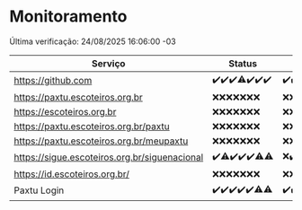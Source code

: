 # Monitoramento

Última verificação: 24/08/2025 16:06:00 -03

|Serviço|Status|Últimas 24h|
|---|---|---|
|https://github.com|<span title="2025-08-17: OK=23">✔️</span><span title="2025-08-18: OK=23">✔️</span><span title="2025-08-19: OK=23">✔️</span><span title="2025-08-20: OK=22, Falhas=1">⚠️</span><span title="2025-08-21: OK=23">✔️</span><span title="2025-08-22: OK=23">✔️</span><span title="2025-08-23: OK=18">✔️</span>|<span title="23/08/2025 16:06:00 -03 : 200">✔️</span><span title="23/08/2025 17:09:00 -03 : 200">✔️</span><span title="23/08/2025 18:07:00 -03 : 200">✔️</span><span title="23/08/2025 19:07:00 -03 : 200">✔️</span><span title="23/08/2025 20:08:00 -03 : 200">✔️</span><span title="23/08/2025 21:52:00 -03 : 200">✔️</span><span title="23/08/2025 23:43:00 -03 : 200">✔️</span><span title="24/08/2025 00:41:00 -03 : 200">✔️</span><span title="24/08/2025 01:16:00 -03 : 200">✔️</span><span title="24/08/2025 02:09:00 -03 : 200">✔️</span><span title="24/08/2025 03:13:00 -03 : 200">✔️</span><span title="24/08/2025 04:08:00 -03 : 200">✔️</span><span title="24/08/2025 05:11:00 -03 : 200">✔️</span><span title="24/08/2025 06:08:00 -03 : 200">✔️</span><span title="24/08/2025 07:09:00 -03 : 200">✔️</span><span title="24/08/2025 08:07:00 -03 : 200">✔️</span><span title="24/08/2025 09:16:00 -03 : 200">✔️</span><span title="24/08/2025 10:17:00 -03 : 200">✔️</span><span title="24/08/2025 11:07:00 -03 : 200">✔️</span><span title="24/08/2025 12:08:00 -03 : 200">✔️</span><span title="24/08/2025 13:10:00 -03 : 200">✔️</span><span title="24/08/2025 14:07:00 -03 : 200">✔️</span><span title="24/08/2025 15:11:00 -03 : 200">✔️</span><span title="24/08/2025 16:06:00 -03 : 200">✔️</span>|
|https://paxtu.escoteiros.org.br|<span title="2025-08-17: Falhas=23">❌</span><span title="2025-08-18: Falhas=23">❌</span><span title="2025-08-19: Falhas=23">❌</span><span title="2025-08-20: Falhas=23">❌</span><span title="2025-08-21: Falhas=23">❌</span><span title="2025-08-22: Falhas=23">❌</span><span title="2025-08-23: Falhas=18">❌</span>|<span title="23/08/2025 16:06:00 -03 : 403">❌</span><span title="23/08/2025 17:09:00 -03 : 403">❌</span><span title="23/08/2025 18:07:00 -03 : 403">❌</span><span title="23/08/2025 19:07:00 -03 : 403">❌</span><span title="23/08/2025 20:08:00 -03 : 403">❌</span><span title="23/08/2025 21:52:00 -03 : 403">❌</span><span title="23/08/2025 23:43:00 -03 : 403">❌</span><span title="24/08/2025 00:41:00 -03 : 403">❌</span><span title="24/08/2025 01:16:00 -03 : 403">❌</span><span title="24/08/2025 02:09:00 -03 : 403">❌</span><span title="24/08/2025 03:13:00 -03 : 403">❌</span><span title="24/08/2025 04:08:00 -03 : 403">❌</span><span title="24/08/2025 05:11:00 -03 : 403">❌</span><span title="24/08/2025 06:08:00 -03 : 403">❌</span><span title="24/08/2025 07:09:00 -03 : 403">❌</span><span title="24/08/2025 08:07:00 -03 : 403">❌</span><span title="24/08/2025 09:16:00 -03 : 403">❌</span><span title="24/08/2025 10:17:00 -03 : 403">❌</span><span title="24/08/2025 11:07:00 -03 : 403">❌</span><span title="24/08/2025 12:08:00 -03 : 403">❌</span><span title="24/08/2025 13:10:00 -03 : 403">❌</span><span title="24/08/2025 14:07:00 -03 : 403">❌</span><span title="24/08/2025 15:11:00 -03 : 403">❌</span><span title="24/08/2025 16:06:00 -03 : 403">❌</span>|
|https://escoteiros.org.br|<span title="2025-08-17: Falhas=23">❌</span><span title="2025-08-18: Falhas=23">❌</span><span title="2025-08-19: Falhas=23">❌</span><span title="2025-08-20: Falhas=23">❌</span><span title="2025-08-21: Falhas=23">❌</span><span title="2025-08-22: Falhas=23">❌</span><span title="2025-08-23: Falhas=18">❌</span>|<span title="23/08/2025 16:06:00 -03 : 403">❌</span><span title="23/08/2025 17:09:00 -03 : 403">❌</span><span title="23/08/2025 18:07:00 -03 : 403">❌</span><span title="23/08/2025 19:07:00 -03 : 403">❌</span><span title="23/08/2025 20:08:00 -03 : 403">❌</span><span title="23/08/2025 21:52:00 -03 : 403">❌</span><span title="23/08/2025 23:43:00 -03 : 403">❌</span><span title="24/08/2025 00:41:00 -03 : 403">❌</span><span title="24/08/2025 01:16:00 -03 : 403">❌</span><span title="24/08/2025 02:09:00 -03 : 403">❌</span><span title="24/08/2025 03:13:00 -03 : 403">❌</span><span title="24/08/2025 04:08:00 -03 : 403">❌</span><span title="24/08/2025 05:11:00 -03 : 403">❌</span><span title="24/08/2025 06:08:00 -03 : 403">❌</span><span title="24/08/2025 07:09:00 -03 : 403">❌</span><span title="24/08/2025 08:07:00 -03 : 403">❌</span><span title="24/08/2025 09:16:00 -03 : 403">❌</span><span title="24/08/2025 10:17:00 -03 : 403">❌</span><span title="24/08/2025 11:07:00 -03 : 403">❌</span><span title="24/08/2025 12:08:00 -03 : 403">❌</span><span title="24/08/2025 13:10:00 -03 : 403">❌</span><span title="24/08/2025 14:07:00 -03 : 403">❌</span><span title="24/08/2025 15:11:00 -03 : 403">❌</span><span title="24/08/2025 16:06:00 -03 : 403">❌</span>|
|https://paxtu.escoteiros.org.br/paxtu|<span title="2025-08-17: Falhas=23">❌</span><span title="2025-08-18: Falhas=23">❌</span><span title="2025-08-19: Falhas=23">❌</span><span title="2025-08-20: Falhas=23">❌</span><span title="2025-08-21: Falhas=23">❌</span><span title="2025-08-22: Falhas=23">❌</span><span title="2025-08-23: Falhas=18">❌</span>|<span title="23/08/2025 16:06:00 -03 : 403">❌</span><span title="23/08/2025 17:09:00 -03 : 403">❌</span><span title="23/08/2025 18:07:00 -03 : 403">❌</span><span title="23/08/2025 19:07:00 -03 : 403">❌</span><span title="23/08/2025 20:08:00 -03 : 403">❌</span><span title="23/08/2025 21:52:00 -03 : 403">❌</span><span title="23/08/2025 23:43:00 -03 : 403">❌</span><span title="24/08/2025 00:41:00 -03 : 403">❌</span><span title="24/08/2025 01:16:00 -03 : 403">❌</span><span title="24/08/2025 02:09:00 -03 : 403">❌</span><span title="24/08/2025 03:13:00 -03 : 403">❌</span><span title="24/08/2025 04:08:00 -03 : 403">❌</span><span title="24/08/2025 05:11:00 -03 : 403">❌</span><span title="24/08/2025 06:08:00 -03 : 403">❌</span><span title="24/08/2025 07:09:00 -03 : 403">❌</span><span title="24/08/2025 08:07:00 -03 : 403">❌</span><span title="24/08/2025 09:16:00 -03 : 403">❌</span><span title="24/08/2025 10:17:00 -03 : 403">❌</span><span title="24/08/2025 11:07:00 -03 : 403">❌</span><span title="24/08/2025 12:08:00 -03 : 403">❌</span><span title="24/08/2025 13:10:00 -03 : 403">❌</span><span title="24/08/2025 14:07:00 -03 : 403">❌</span><span title="24/08/2025 15:11:00 -03 : 403">❌</span><span title="24/08/2025 16:06:00 -03 : 403">❌</span>|
|https://paxtu.escoteiros.org.br/meupaxtu|<span title="2025-08-17: Falhas=23">❌</span><span title="2025-08-18: Falhas=23">❌</span><span title="2025-08-19: Falhas=23">❌</span><span title="2025-08-20: Falhas=23">❌</span><span title="2025-08-21: Falhas=23">❌</span><span title="2025-08-22: Falhas=23">❌</span><span title="2025-08-23: Falhas=18">❌</span>|<span title="23/08/2025 16:06:00 -03 : 403">❌</span><span title="23/08/2025 17:09:00 -03 : 403">❌</span><span title="23/08/2025 18:07:00 -03 : 403">❌</span><span title="23/08/2025 19:07:00 -03 : 403">❌</span><span title="23/08/2025 20:08:00 -03 : 403">❌</span><span title="23/08/2025 21:52:00 -03 : 403">❌</span><span title="23/08/2025 23:43:00 -03 : 403">❌</span><span title="24/08/2025 00:41:00 -03 : 403">❌</span><span title="24/08/2025 01:16:00 -03 : 403">❌</span><span title="24/08/2025 02:09:00 -03 : 403">❌</span><span title="24/08/2025 03:13:00 -03 : 403">❌</span><span title="24/08/2025 04:08:00 -03 : 403">❌</span><span title="24/08/2025 05:11:00 -03 : 403">❌</span><span title="24/08/2025 06:08:00 -03 : 403">❌</span><span title="24/08/2025 07:09:00 -03 : 403">❌</span><span title="24/08/2025 08:07:00 -03 : 403">❌</span><span title="24/08/2025 09:16:00 -03 : 403">❌</span><span title="24/08/2025 10:17:00 -03 : 403">❌</span><span title="24/08/2025 11:07:00 -03 : 403">❌</span><span title="24/08/2025 12:08:00 -03 : 403">❌</span><span title="24/08/2025 13:10:00 -03 : 403">❌</span><span title="24/08/2025 14:07:00 -03 : 403">❌</span><span title="24/08/2025 15:11:00 -03 : 403">❌</span><span title="24/08/2025 16:06:00 -03 : 403">❌</span>|
|https://sigue.escoteiros.org.br/siguenacional|<span title="2025-08-17: OK=23">✔️</span><span title="2025-08-18: OK=22, Falhas=1">⚠️</span><span title="2025-08-19: OK=23">✔️</span><span title="2025-08-20: OK=23">✔️</span><span title="2025-08-21: OK=23">✔️</span><span title="2025-08-22: OK=22, Falhas=1">⚠️</span><span title="2025-08-23: OK=17, Falhas=1">⚠️</span>|<span title="23/08/2025 16:06:00 -03 : 0">❌</span><span title="23/08/2025 17:09:00 -03 : 200">✔️</span><span title="23/08/2025 18:07:00 -03 : 200">✔️</span><span title="23/08/2025 19:07:00 -03 : 200">✔️</span><span title="23/08/2025 20:08:00 -03 : 200">✔️</span><span title="23/08/2025 21:52:00 -03 : 200">✔️</span><span title="23/08/2025 23:43:00 -03 : 200">✔️</span><span title="24/08/2025 00:41:00 -03 : 200">✔️</span><span title="24/08/2025 01:16:00 -03 : 200">✔️</span><span title="24/08/2025 02:09:00 -03 : 200">✔️</span><span title="24/08/2025 03:13:00 -03 : 200">✔️</span><span title="24/08/2025 04:08:00 -03 : 200">✔️</span><span title="24/08/2025 05:11:00 -03 : 200">✔️</span><span title="24/08/2025 06:08:00 -03 : 200">✔️</span><span title="24/08/2025 07:09:00 -03 : 200">✔️</span><span title="24/08/2025 08:07:00 -03 : 200">✔️</span><span title="24/08/2025 09:16:00 -03 : 200">✔️</span><span title="24/08/2025 10:17:00 -03 : 200">✔️</span><span title="24/08/2025 11:07:00 -03 : 200">✔️</span><span title="24/08/2025 12:08:00 -03 : 200">✔️</span><span title="24/08/2025 13:10:00 -03 : 200">✔️</span><span title="24/08/2025 14:07:00 -03 : 200">✔️</span><span title="24/08/2025 15:11:00 -03 : 200">✔️</span><span title="24/08/2025 16:06:00 -03 : 200">✔️</span>|
|https://id.escoteiros.org.br/|<span title="2025-08-17: Falhas=23">❌</span><span title="2025-08-18: Falhas=23">❌</span><span title="2025-08-19: Falhas=23">❌</span><span title="2025-08-20: Falhas=23">❌</span><span title="2025-08-21: Falhas=23">❌</span><span title="2025-08-22: Falhas=23">❌</span><span title="2025-08-23: Falhas=18">❌</span>|<span title="23/08/2025 16:06:00 -03 : 403">❌</span><span title="23/08/2025 17:09:00 -03 : 403">❌</span><span title="23/08/2025 18:07:00 -03 : 403">❌</span><span title="23/08/2025 19:07:00 -03 : 403">❌</span><span title="23/08/2025 20:08:00 -03 : 403">❌</span><span title="23/08/2025 21:52:00 -03 : 403">❌</span><span title="23/08/2025 23:43:00 -03 : 403">❌</span><span title="24/08/2025 00:41:00 -03 : 403">❌</span><span title="24/08/2025 01:16:00 -03 : 403">❌</span><span title="24/08/2025 02:09:00 -03 : 403">❌</span><span title="24/08/2025 03:13:00 -03 : 403">❌</span><span title="24/08/2025 04:08:00 -03 : 403">❌</span><span title="24/08/2025 05:11:00 -03 : 403">❌</span><span title="24/08/2025 06:08:00 -03 : 403">❌</span><span title="24/08/2025 07:09:00 -03 : 403">❌</span><span title="24/08/2025 08:07:00 -03 : 403">❌</span><span title="24/08/2025 09:16:00 -03 : 403">❌</span><span title="24/08/2025 10:17:00 -03 : 403">❌</span><span title="24/08/2025 11:07:00 -03 : 403">❌</span><span title="24/08/2025 12:08:00 -03 : 403">❌</span><span title="24/08/2025 13:10:00 -03 : 403">❌</span><span title="24/08/2025 14:07:00 -03 : 403">❌</span><span title="24/08/2025 15:11:00 -03 : 403">❌</span><span title="24/08/2025 16:06:00 -03 : 403">❌</span>|
|Paxtu Login|<span title="2025-08-17: OK=23">✔️</span><span title="2025-08-18: OK=23">✔️</span><span title="2025-08-19: OK=23">✔️</span><span title="2025-08-20: OK=23">✔️</span><span title="2025-08-21: OK=23">✔️</span><span title="2025-08-22: OK=22, Falhas=1">⚠️</span><span title="2025-08-23: OK=17, Falhas=1">⚠️</span>|<span title="23/08/2025 16:06:00 -03 : 200">✔️</span><span title="23/08/2025 17:09:00 -03 : 200">✔️</span><span title="23/08/2025 18:07:00 -03 : 200">✔️</span><span title="23/08/2025 19:07:00 -03 : 200">✔️</span><span title="23/08/2025 20:08:00 -03 : 200">✔️</span><span title="23/08/2025 21:52:00 -03 : 200">✔️</span><span title="23/08/2025 23:43:00 -03 : 200">✔️</span><span title="24/08/2025 00:41:00 -03 : 200">✔️</span><span title="24/08/2025 01:16:00 -03 : 200">✔️</span><span title="24/08/2025 02:09:00 -03 : 200">✔️</span><span title="24/08/2025 03:13:00 -03 : 200">✔️</span><span title="24/08/2025 04:08:00 -03 : 200">✔️</span><span title="24/08/2025 05:11:00 -03 : 200">✔️</span><span title="24/08/2025 06:08:00 -03 : 200">✔️</span><span title="24/08/2025 07:09:00 -03 : 200">✔️</span><span title="24/08/2025 08:07:00 -03 : 200">✔️</span><span title="24/08/2025 09:16:00 -03 : 200">✔️</span><span title="24/08/2025 10:17:00 -03 : 200">✔️</span><span title="24/08/2025 11:07:00 -03 : 200">✔️</span><span title="24/08/2025 12:08:00 -03 : 200">✔️</span><span title="24/08/2025 13:10:00 -03 : 200">✔️</span><span title="24/08/2025 14:07:00 -03 : 200">✔️</span><span title="24/08/2025 15:11:00 -03 : 200">✔️</span><span title="24/08/2025 16:06:00 -03 : 200">✔️</span>|
